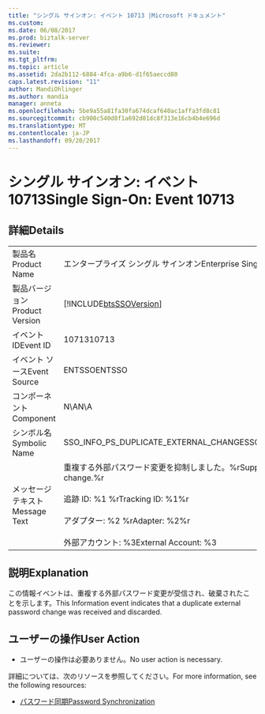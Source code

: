 ```yaml
---
title: "シングル サインオン: イベント 10713 |Microsoft ドキュメント"
ms.custom: 
ms.date: 06/08/2017
ms.prod: biztalk-server
ms.reviewer: 
ms.suite: 
ms.tgt_pltfrm: 
ms.topic: article
ms.assetid: 2da2b112-6884-4fca-a9b6-d1f65aeccd80
caps.latest.revision: "11"
author: MandiOhlinger
ms.author: mandia
manager: anneta
ms.openlocfilehash: 5be9a55a81fa30fa674dcaf640ac1affa3fd8c81
ms.sourcegitcommit: cb908c540d8f1a692d01dc8f313e16cb4b4e696d
ms.translationtype: MT
ms.contentlocale: ja-JP
ms.lasthandoff: 09/20/2017
---
```

# <a name="single-sign-on-event-10713"></a><span data-ttu-id="4816e-102">シングル サインオン: イベント 10713</span><span class="sxs-lookup"><span data-stu-id="4816e-102">Single Sign-On: Event 10713</span></span>
## <a name="details"></a><span data-ttu-id="4816e-103">詳細</span><span class="sxs-lookup"><span data-stu-id="4816e-103">Details</span></span>  
  
|||  
|-|-|  
|<span data-ttu-id="4816e-104">製品名</span><span class="sxs-lookup"><span data-stu-id="4816e-104">Product Name</span></span>|<span data-ttu-id="4816e-105">エンタープライズ シングル サインオン</span><span class="sxs-lookup"><span data-stu-id="4816e-105">Enterprise Single Sign-On</span></span>|  
|<span data-ttu-id="4816e-106">製品バージョン</span><span class="sxs-lookup"><span data-stu-id="4816e-106">Product Version</span></span>|[!INCLUDE[btsSSOVersion](../includes/btsssoversion-md.md)]|  
|<span data-ttu-id="4816e-107">イベント ID</span><span class="sxs-lookup"><span data-stu-id="4816e-107">Event ID</span></span>|<span data-ttu-id="4816e-108">10713</span><span class="sxs-lookup"><span data-stu-id="4816e-108">10713</span></span>|  
|<span data-ttu-id="4816e-109">イベント ソース</span><span class="sxs-lookup"><span data-stu-id="4816e-109">Event Source</span></span>|<span data-ttu-id="4816e-110">ENTSSO</span><span class="sxs-lookup"><span data-stu-id="4816e-110">ENTSSO</span></span>|  
|<span data-ttu-id="4816e-111">コンポーネント</span><span class="sxs-lookup"><span data-stu-id="4816e-111">Component</span></span>|<span data-ttu-id="4816e-112">N\A</span><span class="sxs-lookup"><span data-stu-id="4816e-112">N\A</span></span>|  
|<span data-ttu-id="4816e-113">シンボル名</span><span class="sxs-lookup"><span data-stu-id="4816e-113">Symbolic Name</span></span>|<span data-ttu-id="4816e-114">SSO_INFO_PS_DUPLICATE_EXTERNAL_CHANGE</span><span class="sxs-lookup"><span data-stu-id="4816e-114">SSO_INFO_PS_DUPLICATE_EXTERNAL_CHANGE</span></span>|  
|<span data-ttu-id="4816e-115">メッセージ テキスト</span><span class="sxs-lookup"><span data-stu-id="4816e-115">Message Text</span></span>|<span data-ttu-id="4816e-116">重複する外部パスワード変更を抑制しました。%r</span><span class="sxs-lookup"><span data-stu-id="4816e-116">Suppressed duplicate external password change.%r</span></span><br /><br /> <span data-ttu-id="4816e-117">追跡 ID: %1 %r</span><span class="sxs-lookup"><span data-stu-id="4816e-117">Tracking ID: %1%r</span></span><br /><br /> <span data-ttu-id="4816e-118">アダプター: %2 %r</span><span class="sxs-lookup"><span data-stu-id="4816e-118">Adapter: %2%r</span></span><br /><br /> <span data-ttu-id="4816e-119">外部アカウント: %3</span><span class="sxs-lookup"><span data-stu-id="4816e-119">External Account: %3</span></span>|  
  
## <a name="explanation"></a><span data-ttu-id="4816e-120">説明</span><span class="sxs-lookup"><span data-stu-id="4816e-120">Explanation</span></span>  
 <span data-ttu-id="4816e-121">この情報イベントは、重複する外部パスワード変更が受信され、破棄されたことを示します。</span><span class="sxs-lookup"><span data-stu-id="4816e-121">This Information event indicates that a duplicate external password change was received and discarded.</span></span>  
  
## <a name="user-action"></a><span data-ttu-id="4816e-122">ユーザーの操作</span><span class="sxs-lookup"><span data-stu-id="4816e-122">User Action</span></span>  
  
-   <span data-ttu-id="4816e-123">ユーザーの操作は必要ありません。</span><span class="sxs-lookup"><span data-stu-id="4816e-123">No user action is necessary.</span></span>  
  
 <span data-ttu-id="4816e-124">詳細については、次のリソースを参照してください。</span><span class="sxs-lookup"><span data-stu-id="4816e-124">For more information, see the following resources:</span></span>  
  
-   [<span data-ttu-id="4816e-125">パスワード同期</span><span class="sxs-lookup"><span data-stu-id="4816e-125">Password Synchronization</span></span>](../core/password-synchronization2.md)